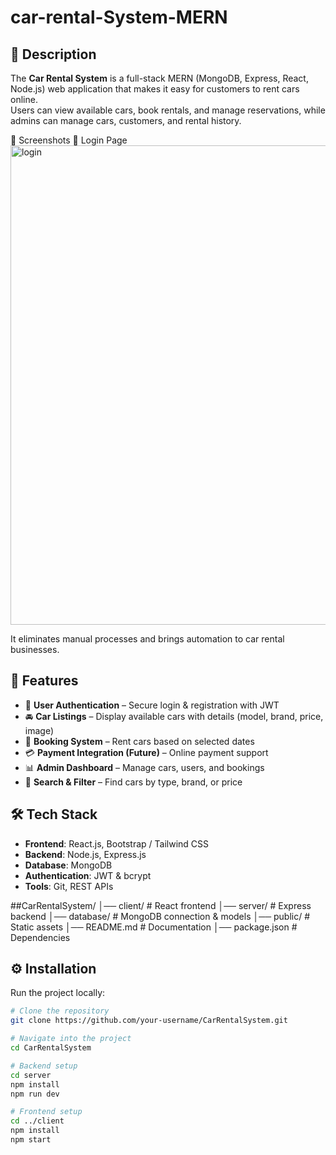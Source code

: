 ﻿# car-rental-System-MERN
 ## 📖 Description
The **Car Rental System** is a full-stack MERN (MongoDB, Express, React, Node.js) web application that makes it easy for customers to rent cars online.  
Users can view available cars, book rentals, and manage reservations, while admins can manage cars, customers, and rental history.  

📸 Screenshots
🔑 Login Page
<img width="1364" height="767" alt="login" src="https://github.com/user-attachments/assets/a4d0c78a-5f5c-4260-96f2-8a7b16ae3655" />


It eliminates manual processes and brings automation to car rental businesses.

## 🚀 Features
- 👤 **User Authentication** – Secure login & registration with JWT
- 🚘 **Car Listings** – Display available cars with details (model, brand, price, image)
- 📅 **Booking System** – Rent cars based on selected dates
- 💳 **Payment Integration (Future)** – Online payment support
- 📊 **Admin Dashboard** – Manage cars, users, and bookings
- 🔎 **Search & Filter** – Find cars by type, brand, or price

## 🛠️ Tech Stack
- **Frontend**: React.js, Bootstrap / Tailwind CSS  
- **Backend**: Node.js, Express.js  
- **Database**: MongoDB  
- **Authentication**: JWT & bcrypt  
- **Tools**: Git, REST APIs
  
##CarRentalSystem/
│── client/ # React frontend
│── server/ # Express backend
│── database/ # MongoDB connection & models
│── public/ # Static assets
│── README.md # Documentation
│── package.json # Dependencies


## ⚙️ Installation
Run the project locally:

```bash
# Clone the repository
git clone https://github.com/your-username/CarRentalSystem.git

# Navigate into the project
cd CarRentalSystem

# Backend setup
cd server
npm install
npm run dev

# Frontend setup
cd ../client
npm install
npm start


